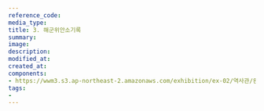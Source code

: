 ```yaml
---
reference_code:
media_type:
title: 3. 해군위안소기록
summary:
image:
description:
modified_at:
created_at:
components:
- https://wwm3.s3.ap-northeast-2.amazonaws.com/exhibition/ex-02/역사관/완_해군+위안소+기록/3.+해군위안소기록.jpg
tags:
-
---
```

